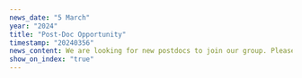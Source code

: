 ```yaml
---
news_date: "5 March"
year: "2024"
title: "Post-Doc Opportunity"
timestamp: "20240356"
news_content: We are looking for new postdocs to join our group. Please check the <a href="https://torrvision.com/recruitment/"> recruitment page </a> for details.
show_on_index: "true"
---
```

